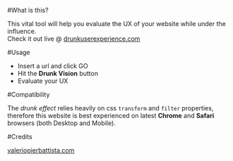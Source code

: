 #What is this?

This vital tool will help you evaluate the UX of your website while under the influence.<br>
Check it out live @ [drunkuserexperience.com](http://drunkuserexperience.com)

#Usage

* Insert a url and click GO 
* Hit the __Drunk Vision__ button
*  Evaluate your UX

#Compatibility

The _drunk effect_ relies heavily on css `transform` and `filter` properties, therefore this website is best experienced on latest __Chrome__ and __Safari__ browsers (both Desktop and Mobile).

#Credits

[valeriopierbattista.com](http://valeriopierbattista.com)